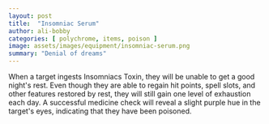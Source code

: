 ```yaml
---
layout: post
title:  "Insomniac Serum"
author: ali-bobby
categories: [ polychrome, items, poison ]
image: assets/images/equipment/insomniac-serum.png
summary: "Denial of dreams"
---
```



When a target ingests Insomniacs Toxin, they will be unable to get a good night's rest. Even though they are able to regain hit points, spell slots, and other features restored by rest, they will still gain one level of exhaustion each day. A successful medicine check will reveal a slight purple hue in the target's eyes, indicating that they have been poisoned.